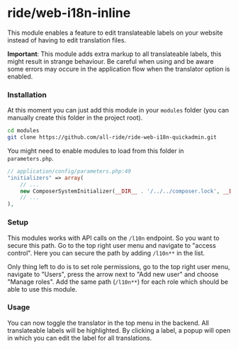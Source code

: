 # ride/web-i18n-inline

This module enables a feature to edit translateable labels on your website instead of having to edit translation files.

**Important**: This module adds extra markup to all translateable labels, this might result in strange behaviour. Be careful when using and be aware some errors may occure in the application flow when the translator option is enabled.

### Installation

At this moment you can just add this module in your ``modules`` folder (you can manually create this folder in the project root).

```bash
cd modules
git clone https://github.com/all-ride/ride-web-i18n-quickadmin.git
```

You might need to enable modules to load from this folder in ``parameters.php``.

```php
// application/config/parameters.php:49
"initializers" => array(
    // ...
    new ComposerSystemInitializer(__DIR__ . '/../../composer.lock', __DIR__ . '/../../modules'),
    // ...
),
```

### Setup

This modules works with API calls on the ``/l10n`` endpoint. So you want to secure this path. Go to the top right user menu and navigate to "access control". Here you can secure the path by adding ``/l10n**`` in the list.

Only thing left to do is to set role permissions, go to the top right user menu, navigate to "Users", press the arrow next to "Add new user" and choose "Manage roles". Add the same path (``/l10n**``) for each role which should be able to use this module.

### Usage

You can now toggle the translator in the top menu in the backend. All translateable labels will be highlighted. By clicking a label,  a popup will open in which you can edit the label for all translations.
